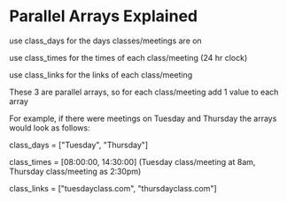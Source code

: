 # Parallel Arrays Explained

use class_days for the days classes/meetings are on

use class_times for the times of each class/meeting (24 hr clock)

use class_links for the links of each class/meeting

These 3 are parallel arrays, so for each class/meeting add 1 value to each array

For example, if there were meetings on Tuesday and Thursday the arrays would look as follows:

class_days = ["Tuesday", "Thursday"]

class_times = [08:00:00, 14:30:00] (Tuesday class/meeting at 8am, Thursday class/meeting as 2:30pm)

class_links = ["tuesdayclass.com", "thursdayclass.com"]
